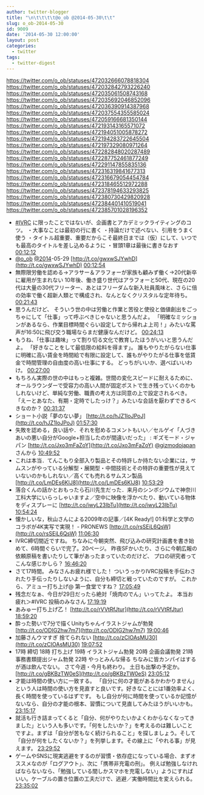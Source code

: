 ```yaml
---
author: twitter-blogger
title: "\n\t\t\t\t@o_ob @2014-05-30\t\t"
slug: o_ob-2014-05-30
id: 9009
date: '2014-05-30 12:00:00'
layout: post
categories:
  - twitter
tags:
  - twitter-digest
---
```


https://twitter.com/o_ob/statuses/472032666078818304 https://twitter.com/o_ob/statuses/472032842793226240 https://twitter.com/o_ob/statuses/472035061508743168 https://twitter.com/o_ob/statuses/472035692046852096 https://twitter.com/o_ob/statuses/472036390914387968 https://twitter.com/o_ob/statuses/472037554355585024 https://twitter.com/o_ob/statuses/472059166681350144 https://twitter.com/o_ob/statuses/472193143165571072 https://twitter.com/o_ob/statuses/472194051005878272 https://twitter.com/o_ob/statuses/472194283722645504 https://twitter.com/o_ob/statuses/472197329080971264 https://twitter.com/o_ob/statuses/472282848020287489 https://twitter.com/o_ob/statuses/472287752461877249 https://twitter.com/o_ob/statuses/472291147855835136 https://twitter.com/o_ob/statuses/472316319841677313 https://twitter.com/o_ob/statuses/472316679054454784 https://twitter.com/o_ob/statuses/472318465512972288 https://twitter.com/o_ob/statuses/472378194633293825 https://twitter.com/o_ob/statuses/472380730429820928 https://twitter.com/o_ob/statuses/472384401410519041 https://twitter.com/o_ob/statuses/472385701028196352  

*   [#IVRC](https://twitter.com/search?q=%23IVRC&src=hash) に限ったことではないが、企画書とアカデミックライティングのコツ。 ・大事なことは最初の行に書く ・持論だけで述べない、引用をうまく使う ・タイトル超重要、重要だからこそ最終日までは（仮）にして、いつでも最高のタイトルを差し込めるように ・冒頭1章は最後に書きなおす [00:12:12](https://twitter.com/o_ob/statuses/472032666078818304)
*   [@o_ob](https://twitter.com/o_ob) [@2014](https://twitter.com/2014)-05-29 [http://t.co/gwxwSJYwhD](http://t.co/gwxwSJYwhD) [00:12:54](https://twitter.com/o_ob/statuses/472032842793226240)
*   無際限労働を認める→アラサー＆アラフォーが家族も顧みず働く→20代新卒に雇用が生まれない 10年後、働き盛り世代はアラフォーと50代、現在の20代は大量の30代フリーター、あとはフリーダムな新入社員風味と、さらに倍の効率で働く超新人類とで構成され、なんとなくクリスタルな定年待ち。 [00:21:43](https://twitter.com/o_ob/statuses/472035061508743168)
*   思うんだけど、 そういう世の中は労働と作業と苦役と使役と価値創出をごっちゃにして「仕事」って呼ぶべきじゃないと思うんだよ。 「明確なミッションがあるなら、作業目標時間ぐらい設定してから帰れよ上司！」みたいな罵声が16:50に飛び交う職場ならまだ健康なんだけど。 [00:24:13](https://twitter.com/o_ob/statuses/472035692046852096)
*   もうね、「仕事は趣味」って割り切る文化で教育したほうがいいと思うんだよ。 「好きなことをして最低限の給料を得ます」。 誰もやりたがらない仕事に明確に高い賃金を時間給で有限に設定して、誰もがやりたがる仕事を低賃金で時間管理の自由度の高い仕事にする。 どっちがいいか、選べばいいわけ。 [00:27:00](https://twitter.com/o_ob/statuses/472036390914387968)
*   もちろん実際の世の中はもっと複雑。世間の変化スピードに耐えるために、オールラウンダーで受容力の高い人間が固定ポストで生き残っていくのかもしれないけど、単純な労働、職責の考え方は同意の上で設定されるべき。「えーとあなた、有期・定時でしたっけ？」みたいな会話を厭わずできるべきなのか？ [00:31:37](https://twitter.com/o_ob/statuses/472037554355585024)
*   ショート小説「夢のない夢」 [http://t.co/hJZ1IoJPoJ](http://t.co/hJZ1IoJPoJ) [01:57:30](https://twitter.com/o_ob/statuses/472059166681350144)
*   失敗を認める，良い話や．それを慰めるコメントもいい／セルゲイ「人づきあいの悪い自分がGoogle+担当したのが間違いだった」 : ギズモード・ジャパン [http://t.co/Jxo3mFaZoY](http://t.co/Jxo3mFaZoY) [@gizmodojapan](https://twitter.com/gizmodojapan)さんから [10:49:52](https://twitter.com/o_ob/statuses/472193143165571072)
*   これは本当．てんこもり全部入り製品とその特許しか持たない企業には，サムスンがやっている分解型・展開型・中間技術とその特許の重要性が見えていないのかもしれない／高くても売れるサムスン製品 [http://t.co/LmDEs6KlJ8](http://t.co/LmDEs6KlJ8) [10:53:29](https://twitter.com/o_ob/statuses/472194051005878272)
*   落合くんの話かとおもったら石川先生だった．来月のシンポジウムで神奈川工科大学にいらっしゃいますよ／空中に映像を浮かべたり、動いている物体をディスプレーに [http://t.co/iwyL23IbTu](http://t.co/iwyL23IbTu) [10:54:24](https://twitter.com/o_ob/statuses/472194283722645504)
*   懐かしいな，秋山さんによる2009年の記事／[4K Ready!] 01:科学と文学のコラボが4K実写で実現！ - PRONEWS [http://t.co/rsSEiL6QsW](http://t.co/rsSEiL6QsW) [11:06:30](https://twitter.com/o_ob/statuses/472197329080971264)
*   IVRC締切間近ですね。 ちなみに今朝突然、飛び込みの研究計画書を書き始めて、6時間ぐらいで完了。20ページ。 昨夜SFかいたり、さらに今朝広報の依頼原稿を書いたりして筆があったまっていたのだけど、 プロの研究者ってこんな感じかしら？ [16:46:20](https://twitter.com/o_ob/statuses/472282848020287489)
*   さて17時間。 みなさんお疲れ様でした！ ついうっかりIVRC投稿を手伝わされたり手伝ったりしないように、自分も締切と戦っていたのですが。 これから、アミュー打ち上げ@ 第一食堂ですね？ [17:05:49](https://twitter.com/o_ob/statuses/472287752461877249)
*   残念だなぁ、今日が29日だったら絶対「焼肉のでん」いってたよ。 本当お疲れ＞#IVRC 投稿のみなさん [17:19:19](https://twitter.com/o_ob/statuses/472291147855835136)
*   あみゅー打ち上げ乙！ [http://t.co/rVVtRfJtur](http://t.co/rVVtRfJtur) [18:59:20](https://twitter.com/o_ob/statuses/472316319841677313)
*   酔った勢いで7分で描くUnityちゃんイラストジャムが勃発 [http://t.co/ODIG2hw7m7](http://t.co/ODIG2hw7m7) [19:00:46](https://twitter.com/o_ob/statuses/472316679054454784)
*   加藤さんウマすぎ 捨てられない [http://t.co/zCIOAsMU30](http://t.co/zCIOAsMU30) [19:07:52](https://twitter.com/o_ob/statuses/472318465512972288)
*   17時 締切 18時 打ち上げ 19時 イラストジャム勃発 20時 企画会議勃発 21時 事務書類提出ジャム勃発 22時 やっとみんな帰る ちなみに皆カンパイはするが酒は飲んでない。 さて今週・今月も終わり。 土日も出撃の予定か。 [http://t.co/gBKBzTW0eS](http://t.co/gBKBzTW0eS) [23:05:12](https://twitter.com/o_ob/statuses/472378194633293825)
*   才能は時間の使い方に一致する。 「自分に何の才能があるかわかりません」という人は時間の使い方を見直すと良いです。好きなことには1番効率よく、長く時間を使っているはずです。 もし自分が何に時間を使っているか記憶がないなら、自分の才能の根本、習慣について見直してみたほうがいいかも。 [23:15:17](https://twitter.com/o_ob/statuses/472380730429820928)
*   就活も行き詰まってくると「自分、何がやりたいかよくわからなくなってきました」という人も多いです。「何をしたいか？」を考えるのは難しいことですよ。まずは「自分が苦もなく続けられること」を探しましょう。そして「自分が何をしたくないか？」を列挙します。その線上に「やれる事」が見えます。 [23:29:52](https://twitter.com/o_ob/statuses/472384401410519041)
*   ゲームやSNSに現実逃避をするのが習慣・依存症になっている場合、まずオススメなのが「ログアウト」、次に「携帯非充電の刑」。 例えば勉強しなければならないなら、「勉強している間しかスマホを充電しない」ようにすればいい。ケーブルの置き位置の工夫だけで、逃避／実働時間比を変えられる。 [23:35:02](https://twitter.com/o_ob/statuses/472385701028196352)